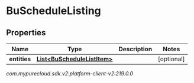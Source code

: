 # BuScheduleListing


## Properties

| Name | Type | Description | Notes |
| ------------ | ------------- | ------------- | ------------- |
| **entities** | [**List&lt;BuScheduleListItem&gt;**](BuScheduleListItem) |  |  [optional] |




_com.mypurecloud.sdk.v2:platform-client-v2:219.0.0_
